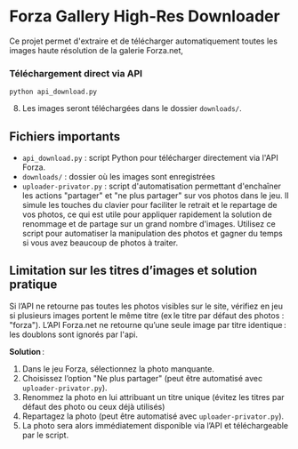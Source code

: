# Forza Gallery High-Res Downloader

Ce projet permet d'extraire et de télécharger automatiquement toutes les images haute résolution de la galerie Forza.net, 


### Téléchargement direct via API 


   ```
   python api_download.py
   ```
8. Les images seront téléchargées dans le dossier `downloads/`.



## Fichiers importants

- `api_download.py` : script Python pour télécharger directement via l'API Forza.
- `downloads/` : dossier où les images sont enregistrées
- `uploader-privator.py` : script d'automatisation permettant d'enchaîner les actions "partager" et "ne plus partager" sur vos photos dans le jeu. Il simule les touches du clavier pour faciliter le retrait et le repartage de vos photos, ce qui est utile pour appliquer rapidement la solution de renommage et de partage sur un grand nombre d'images. Utilisez ce script pour automatiser la manipulation des photos et gagner du temps si vous avez beaucoup de photos à traiter.

## Limitation sur les titres d’images et solution pratique

Si l’API ne retourne pas toutes les photos visibles sur le site, vérifiez en jeu si plusieurs images portent le même titre (ex le titre par défaut des photos : "forza"). L’API Forza.net ne retourne qu’une seule image par titre identique : les doublons sont ignorés par l'api.

**Solution** :
1. Dans le jeu Forza, sélectionnez la photo manquante.
2. Choisissez l’option "Ne plus partager" (peut être automatisé avec `uploader-privator.py`).
3. Renommez la photo en lui attribuant un titre unique (évitez les titres par défaut des photo ou ceux déjà utilisés)
4. Repartagez la photo (peut être automatisé avec `uploader-privator.py`).
5. La photo sera alors immédiatement disponible via l’API et téléchargeable par le script.



